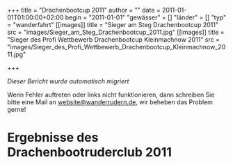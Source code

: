 +++
title = "Drachenbootcup 2011"
author = ""
date = 2011-01-01T01:00:00+02:00
begin = "2011-01-01"
"gewässer" = []
"länder" = []
"typ" = "wanderfahrt"
[[images]]
title = "Sieger am Steg Drachenbootcup 2011"
src = "images/Sieger_am_Steg_Drachenbootcup_2011.jpg"
[[images]]
title = "Sieger des Profi Wettbewerb Drachenbootcup Kleinmachnow 2011"
src = "images/Sieger_des_Profi_Wettbewerb_Drachenbootcup_Kleinmachnow_2011.jpg"

+++


*Dieser Bericht wurde automatisch migriert*

Wenn Fehler auftreten oder links nicht funktionieren, dann schreiben Sie bitte eine Mail an website@wanderrudern.de, wir beheben das Problem gerne!



# Ergebnisse des Drachenbootruderclub 2011


